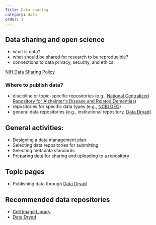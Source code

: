 ```yaml
---
Title: Data sharing
category: data
order: 1
---
```


## Data sharing and open science

- what is data?
- what should be shared for research to be reproducible?
- connections to data privacy, security, and ethics

[NIH Data Sharing Policy](https://grants.nih.gov/grants/policy/data_sharing/)

### Where to publish data?

- discipline or topic-specific repositories (e.g., [National Centralized Repository for Alzheimer's Disease and Related Dementias](https://ncrad.iu.edu/))
- repositories for specific data types (e.g., [NCBI GEO](ncbi.nlm.nih.gov/geo/))
- general data repositories (e.g., institutional repository, [Data Dryad](data_dryad.md))

## General activities:

- Designing a data management plan
- Selecting data repositories for submitting
- Selecting metadata standards
- Preparing data for sharing and uploading to a repository

## Topic pages

- Publishing data through [Data Dryad](data_dryad.md)

## Recommended data repositories

- [Cell Image Library](http://www.cellimagelibrary.org)
- [Data Dryad](data_dryad.md)
